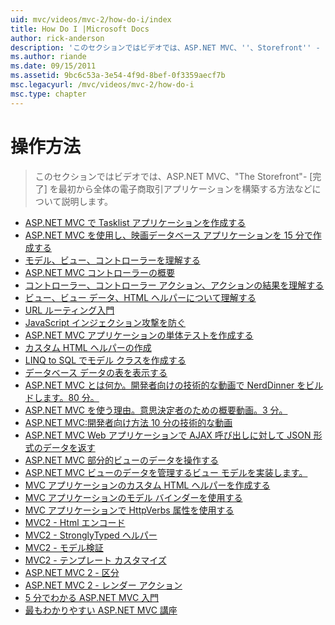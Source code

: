 ```yaml
---
uid: mvc/videos/mvc-2/how-do-i/index
title: How Do I |Microsoft Docs
author: rick-anderson
description: 'このセクションではビデオでは、ASP.NET MVC、''、Storefront'' - [完了] を最初から全体の電子商取引アプリケーションを構築する方法などについて説明します。'
ms.author: riande
ms.date: 09/15/2011
ms.assetid: 9bc6c53a-3e54-4f9d-8bef-0f3359aecf7b
msc.legacyurl: /mvc/videos/mvc-2/how-do-i
msc.type: chapter
---
```

<a name="how-do-i"></a>操作方法
====================
> このセクションではビデオでは、ASP.NET MVC、"The Storefront"- [完了] を最初から全体の電子商取引アプリケーションを構築する方法などについて説明します。


- [ASP.NET MVC で Tasklist アプリケーションを作成する](creating-a-tasklist-application-with-aspnet-mvc.md)
- [ASP.NET MVC を使用し、映画データベース アプリケーションを 15 分で作成する](creating-a-movie-database-application-in-15-minutes-with-aspnet-mvc.md)
- [モデル、ビュー、コントローラーを理解する](understanding-models-views-and-controllers.md)
- [ASP.NET MVC コントローラーの概要](aspnet-mvc-controller-overview.md)
- [コントローラー、コントローラー アクション、アクションの結果を理解する](understanding-controllers-controller-actions-and-action-results.md)
- [ビュー、ビュー データ、HTML ヘルパーについて理解する](understanding-views-view-data-and-html-helpers.md)
- [URL ルーティング入門](an-introduction-to-url-routing.md)
- [JavaScript インジェクション攻撃を防ぐ](preventing-javascript-injection-attacks.md)
- [ASP.NET MVC アプリケーションの単体テストを作成する](creating-unit-tests-for-aspnet-mvc-applications.md)
- [カスタム HTML ヘルパーの作成](creating-custom-html-helpers.md)
- [LINQ to SQL でモデル クラスを作成する](creating-model-classes-with-linq-to-sql.md)
- [データベース データの表を表示する](displaying-a-table-of-database-data.md)
- [ASP.NET MVC とは何か。開発者向けの技術的な動画で NerdDinner をビルドします。80 分。](what-is-aspnet-mvc-80-minute-technical-video-for-developers-building-nerddinner.md)
- [ASP.NET MVC を使う理由。意思決定者のための概要動画。3 分。](why-aspnet-mvc-3-minute-overview-video-for-decision-makers.md)
- [ASP.NET MVC:開発者向け方法 10 分の技術的な動画](aspnet-mvc-how-10-minute-technical-video-for-developers.md)
- [ASP.NET MVC Web アプリケーションで AJAX 呼び出しに対して JSON 形式のデータを返す](how-do-i-return-json-formatted-data-for-an-ajax-call-in-an-aspnet-mvc-web-application.md)
- [ASP.NET MVC 部分的ビューのデータを操作する](how-do-i-work-with-data-in-aspnet-mvc-partial-views.md)
- [ASP.NET MVC ビューのデータを管理するビュー モデルを実装します。](how-do-i-implement-view-models-to-manage-data-for-aspnet-mvc-views.md)
- [MVC アプリケーションのカスタム HTML ヘルパーを作成する](how-do-i-create-a-custom-html-helper-for-an-mvc-application.md)
- [MVC アプリケーションのモデル バインダーを使用する](how-do-i-work-with-model-binders-in-an-mvc-application.md)
- [MVC アプリケーションで HttpVerbs 属性を使用する](how-do-i-use-httpverbs-attributes-in-an-mvc-application.md)
- [MVC2 - Html エンコード](mvc2-html-encoding.md)
- [MVC2 - StronglyTyped ヘルパー](mvc2-stronglytyped-helpers.md)
- [MVC2 - モデル検証](mvc2-model-validation.md)
- [MVC2 - テンプレート カスタマイズ](mvc2-template-customization.md)
- [ASP.NET MVC 2 - 区分](aspnet-mvc-2-areas.md)
- [ASP.NET MVC 2 - レンダー アクション](aspnet-mvc-2-render-action.md)
- [5 分でわかる ASP.NET MVC 入門](5-minute-introduction-to-aspnet-mvc.md)
- [最もわかりやすい ASP.NET MVC 講座](how-to-best-learn-asp-net-mvc.md)
